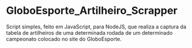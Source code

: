 # GloboEsporte_Artilheiro_Scrapper
Script simples, feito em JavaScript, para NodeJS, que realiza a captura da tabela de artilheiros de uma determinada rodada de um determinado campeonato colocado no site do GloboEsporte.

